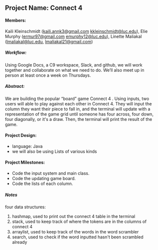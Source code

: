 ## Project Name: Connect 4

#### Members: 
Kaili Kleinschmidt (kaili.annk3@gmail.com kkleinschmidt@luc.edu), Elie Murphy (ermur97@gmail.com emurphy12@luc.edu), Linette Maliakal (lmaliakal@luc.edu, lmaliakal21@gmail.com) 

##### Workflow: 
Using Google Docs, a C9 workspace, Slack, and github, we will work together and collaborate on what we need to do. We’ll also meet up in person at least once a week on Thursdays. 

##### Abstract: 
We are building the popular “board” game Connect 4 .  Using inputs, two users will able to play against each other in Connect 4.  They will input the column they want their piece to fall in, and the terminal will update with a representation of the game grid until someone has four across, four down, four diagonally, or it's a draw.  Then, the terminal will print the result of the game.

#### Project Design:
* language: Java
* we will also be using Lists of various kinds

#### Project Milestones:
* Code the input system and main class.
* Code the updating game board.
* Code the lists of each column.

##### Notes

four data structures:
1. hashmap, used to print out the connect 4 table in the terminal
2. stack, used to keep track of where the tokens are in the columns of connect 4
3. arraylist, used to keep track of the words in the word scrambler
4. search, used to check if the word inputted hasn't been scrambled already